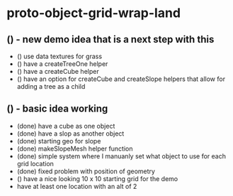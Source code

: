 # proto-object-grid-wrap-land

## () - new demo idea that is a next step with this
* () use data textures for grass
* () have a createTreeOne helper
* () have a createCube helper
* () have an option for createCube and createSlope helpers that allow for adding a tree as a child

## () - basic idea working
* (done) have a cube as one object
* (done) have a slop as another object
* (done) starting geo for slope
* (done) makeSlopeMesh helper function
* (done) simple system where I manuanly set what object to use for each grid location
* (done) fixed problem with position of geometry
* () have a nice looking 10 x 10 starting grid for the demo
* have at least one location with an alt of 2
